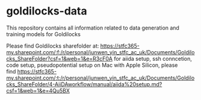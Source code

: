 # goldilocks-data
This repository contains all information related to data generation and training models for Goldilocks

Please find Goldilocks sharefolder at: https://stfc365-my.sharepoint.com/:f:/r/personal/junwen_yin_stfc_ac_uk/Documents/Goldilocks_ShareFolder?csf=1&web=1&e=R3cF0A
for aiida setup, ssh conncetion, code setup, pseudopotential setup on Mac with Apple Silicon, please find https://stfc365-my.sharepoint.com/:t:/r/personal/junwen_yin_stfc_ac_uk/Documents/Goldilocks_ShareFolder/4-AiiDAworkflow/manual/aiida%20setup.md?csf=1&web=1&e=4Qu5BX
